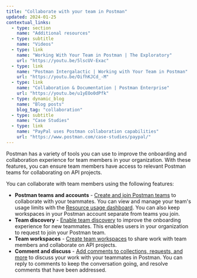 ```yaml
---
title: "Collaborate with your team in Postman"
updated: 2024-01-25
contextual_links:
  - type: section
    name: "Additional resources"
  - type: subtitle
    name: "Videos"
  - type: link
    name: "Working With Your Team in Postman | The Exploratory"
    url: "https://youtu.be/5lscUV-Exac"
  - type: link
    name: "Postman Intergalactic | Working with Your Team in Postman"
    url: "https://youtu.be/OifhKJCd_-M"
  - type: link
    name: "Collaboration & Documentation | Postman Enterprise"
    url: "https://youtu.be/u1yEOo0dPfk"
  - type: dynamic_blog
    name: "Blog posts"
    blog_tag: "collaboration"
  - type: subtitle
    name: "Case Studies"
  - type: link
    name: "PayPal uses Postman collaboration capabilities"
    url: "https://www.postman.com/case-studies/paypal/"
---
```


Postman has a variety of tools you can use to improve the onboarding and collaboration experience for team members in your organization. With these features, you can ensure team members have access to relevant Postman teams for collaborating on API projects.

You can collaborate with team members using the following features:

* **Postman teams and accounts** - [Create and join Postman teams](/docs/collaborating-in-postman/working-with-your-team/team-collaboration/) to collaborate with your teammates. You can view and manage your team's usage limits with the [Resource usage dashboard](http://go.postman.co/billing/add-ons/overview). You can also keep workspaces in your Postman account separate from teams you join.
* **Team discovery** - [Enable team discovery](/docs/collaborating-in-postman/working-with-your-team/enabling-team-discovery/) to improve the onboarding experience for new teammates. This enables users in your organization to request to join your Postman team.
* **Team workspaces** - [Create team workspaces](/docs/collaborating-in-postman/working-with-your-team/collaborating-in-team-workspaces/) to share work with team members and collaborate on API projects.
* **Comment and discuss** - [Add comments to collections, requests, and more](/docs/collaborating-in-postman/working-with-your-team/discussing-your-work/) to discuss your work with your teammates in Postman. You can reply to comments to keep the conversation going, and resolve comments that have been addressed.

